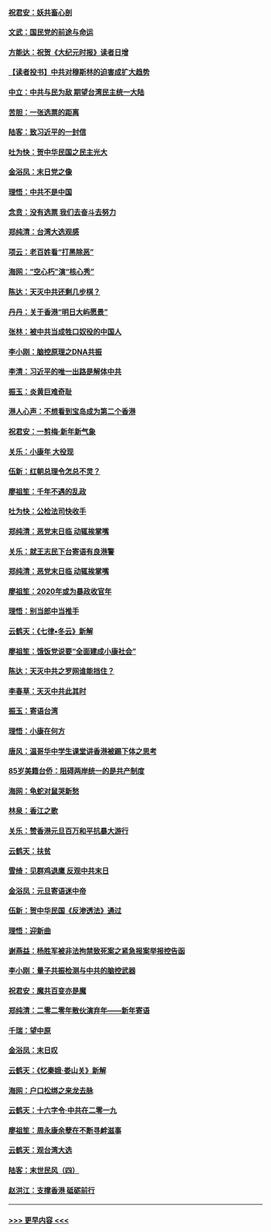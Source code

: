 #### [祝君安：妖共畜心剖](../pages/nsc993/n11794273.md?t=01160531) 
#### [文武：国民党的前途与命运](../pages/nsc993/n11794198.md?t=01160531) 
#### [方能达：祝贺《大纪元时报》读者日增](../pages/nsc993/n11793807.md?t=01160531) 
#### [【读者投书】中共对穆斯林的迫害成扩大趋势](../pages/nsc993/n11791371.md?t=01160531) 
#### [中立：中共与民为敌 期望台湾民主统一大陆](../pages/nsc993/n11790392.md?t=01160531) 
#### [苦胆：一张选票的距离](../pages/nsc993/n11788914.md?t=01160531) 
#### [陆客：致习近平的一封信](../pages/nsc993/n11788867.md?t=01160531) 
#### [吐为快：贺中华民国之民主光大](../pages/nsc993/n11788618.md?t=01160531) 
#### [金浴凤：末日党之像](../pages/nsc993/n11787475.md?t=01160531) 
#### [理悟：中共不是中国](../pages/nsc993/n11787463.md?t=01160531) 
#### [念贲：没有选票  我们去奋斗去努力](../pages/nsc993/n11787398.md?t=01160531) 
#### [郑纯清：台湾大选观感](../pages/nsc993/n11786210.md?t=01160531) 
#### [项云：老百姓看“打黑除恶”](../pages/nsc993/n11785398.md?t=01160531) 
#### [海网：“空心朽”演“核心秀”](../pages/nsc993/n11783874.md?t=01160531) 
#### [陈达：天灭中共还剩几步棋？](../pages/nsc993/n11783719.md?t=01160531) 
#### [丹丹：关于香港“明日大屿愿景”](../pages/nsc993/n11783273.md?t=01160531) 
#### [张林：被中共当成牲口奴役的中国人](../pages/nsc993/n11782397.md?t=01160531) 
#### [李小刚：脑控原理之DNA共振](../pages/nsc993/n11780962.md?t=01160531) 
#### [李清：习近平的唯一出路是解体中共](../pages/nsc993/n11780866.md?t=01160531) 
#### [振玉：炎黄巨难奇耻](../pages/nsc993/n11779632.md?t=01160531) 
#### [港人心声：不想看到宝岛成为第二个香港](../pages/nsc993/n11778817.md?t=01160531) 
#### [祝君安：一剪梅‧新年新气象](../pages/nsc993/n11776340.md?t=01160531) 
#### [关乐：小康年 大役现](../pages/nsc993/n11774213.md?t=01160531) 
#### [伍新：红朝总理令怎总不灵？](../pages/nsc993/n11770813.md?t=01160531) 
#### [廖祖笙：千年不遇的乱政](../pages/nsc993/n11770373.md?t=01160531) 
#### [吐为快：公检法司快收手](../pages/nsc993/n11770359.md?t=01160531) 
#### [郑纯清：恶党末日临 动辄挨掌嘴](../pages/nsc993/n11769912.md?t=01160531) 
#### [关乐：就王志民下台寄语有良港警](../pages/nsc993/n11769903.md?t=01160531) 
#### [郑纯清：恶党末日临 动辄挨掌嘴](../pages/nsc993/n11769356.md?t=01160531) 
#### [廖祖笙：2020年或为暴政收官年](../pages/nsc993/n11768216.md?t=01160531) 
#### [理悟：别当郎中当推手](../pages/nsc993/n11768243.md?t=01160531) 
#### [云鹤天：《七律▪冬云》新解](../pages/nsc993/n11768204.md?t=01160531) 
#### [廖祖笙：饿饭党说要“全面建成小康社会”](../pages/nsc993/n11767482.md?t=01160531) 
#### [陈达：天灭中共之罗网谁能挡住？](../pages/nsc993/n11767465.md?t=01160531) 
#### [李春草：天灭中共此其时](../pages/nsc993/n11767452.md?t=01160531) 
#### [振玉：寄语台湾](../pages/nsc993/n11767432.md?t=01160531) 
#### [理悟：小康在何方](../pages/nsc993/n11767394.md?t=01160531) 
#### [唐风：温哥华中学生课堂讲香港被踢下体之思考](../pages/nsc993/n11766848.md?t=01160531) 
#### [85岁美籍台侨：阻碍两岸统一的是共产制度](../pages/nsc993/n11765043.md?t=01160531) 
#### [海网：龟蛇对鼠哭新愁](../pages/nsc993/n11764895.md?t=01160531) 
#### [林泉：香江之歌](../pages/nsc993/n11764415.md?t=01160531) 
#### [关乐：赞香港元旦百万和平抗暴大游行](../pages/nsc993/n11764382.md?t=01160531) 
#### [云鹤天：扶贫](../pages/nsc993/n11764245.md?t=01160531) 
#### [雪绮：见群鸡退鹰  反观中共末日](../pages/nsc993/n11762112.md?t=01160531) 
#### [金浴凤：元旦寄语迷中帝](../pages/nsc993/n11761788.md?t=01160531) 
#### [伍新：贺中华民国《反渗透法》通过](../pages/nsc993/n11761994.md?t=01160531) 
#### [理悟：迎新曲](../pages/nsc993/n11761152.md?t=01160531) 
#### [谢燕益：杨胜军被非法拘禁致死案之紧急报案举报控告函](../pages/nsc993/n11756134.md?t=01160531) 
#### [李小刚：量子共振检测与中共的脑控武器](../pages/nsc993/n11754518.md?t=01160531) 
#### [祝君安：魔共百变亦是魔](../pages/nsc993/n11754469.md?t=01160531) 
#### [郑纯清：二零二零年散伙演弃年——新年寄语](../pages/nsc993/n11754195.md?t=01160531) 
#### [千瑞：望中原](../pages/nsc993/n11754159.md?t=01160531) 
#### [金浴凤：末日叹](../pages/nsc993/n11752359.md?t=01160531) 
#### [云鹤天：《忆秦娥‧娄山关》新解](../pages/nsc993/n11752348.md?t=01160531) 
#### [海网：户口松绑之来龙去脉](../pages/nsc993/n11752328.md?t=01160531) 
#### [云鹤天：十六字令‧中共在二零一九](../pages/nsc993/n11752305.md?t=01160531) 
#### [廖祖笙：周永康余孽在不断寻衅滋事](../pages/nsc993/n11751013.md?t=01160531) 
#### [云鹤天：观台湾大选](../pages/nsc993/n11751007.md?t=01160531) 
#### [陆客：末世民风（四）](../pages/nsc993/n11749203.md?t=01160531) 
#### [赵洪江：支撑香港 砥砺前行](../pages/nsc993/n11748482.md?t=01160531) 

----
#### [ >>> 更早内容 <<< ](../indexes/nsc993-earlier.md)
